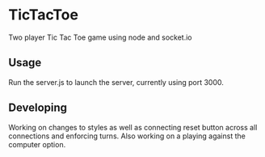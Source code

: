 

# TicTacToe
Two player Tic Tac Toe game using node and socket.io

## Usage
Run the server.js to launch the server, currently using port 3000.


## Developing

Working on changes to styles as well as connecting reset button across all connections and enforcing turns. Also working on a playing against the computer option.

